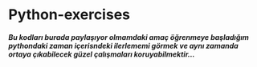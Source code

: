 # Python-exercises

##### Bu kodları burada paylaşıyor olmamdaki **amaç** *öğrenmeye başladığım pythondaki zaman içerisndeki ilerlememi görmek ve aynı zamanda ortaya çıkabilecek güzel çalışmaları koruyabilmektir...*
